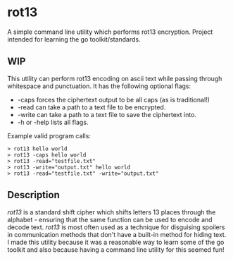 # rot13

A simple command line utility which performs rot13 encryption. Project intended for learning the go toolkit/standards.

## WIP

This utility can perform rot13 encoding on ascii text while passing through whitespace and punctuation. It has the following optional flags:

* -caps forces the ciphertext output to be all caps (as is traditional!)
* -read can take a path to a text file to be encrypted.
* -write can take a path to a text file to save the ciphertext into.
* -h or -help lists all flags.

Example valid program calls:

```
> rot13 hello world
> rot13 -caps hello world
> rot13 -read="testfile.txt"
> rot13 -write="output.txt" hello world
> rot13 -read="testfile.txt" -write="output.txt"
```

## Description

*rot13* is a standard shift cipher which shifts letters 13 places through the alphabet - ensuring that the same function can be used to encode and decode text. *rot13* is most often used as a technique for disguising spoilers in communication methods that don't have a built-in method for hiding text. I made this utility because it was a reasonable way to learn some of the go toolkit and also because having a command line utility for this seemed fun!
